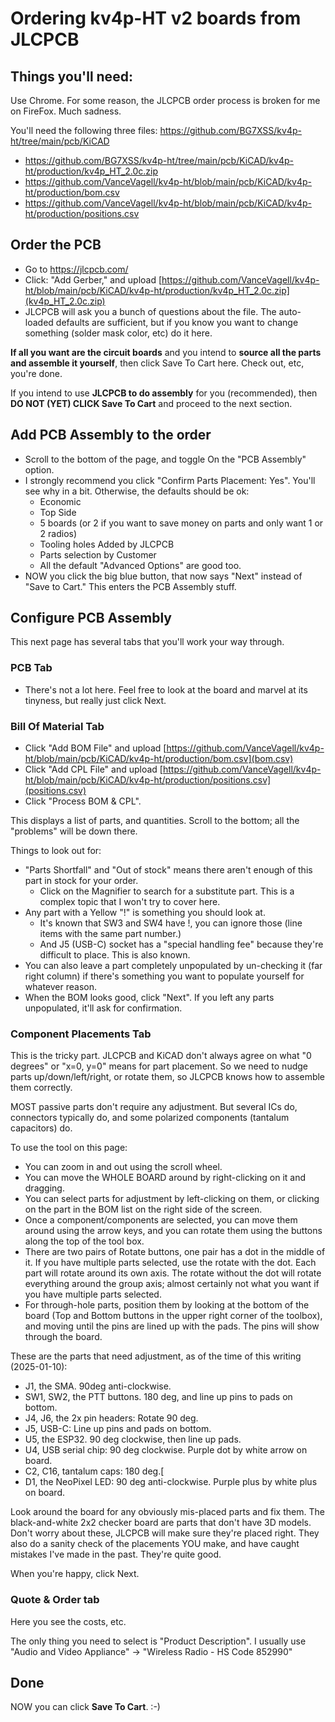 # Ordering kv4p-HT v2 boards from JLCPCB

## Things you'll need:

Use Chrome.  For some reason, the JLCPCB order process is broken for me on FireFox.  Much sadness.

You'll need the following three files:
https://github.com/BG7XSS/kv4p-ht/tree/main/pcb/KiCAD
* <https://github.com/BG7XSS/kv4p-ht/tree/main/pcb/KiCAD/kv4p-ht/production/kv4p_HT_2.0c.zip>
* <https://github.com/VanceVagell/kv4p-ht/blob/main/pcb/KiCAD/kv4p-ht/production/bom.csv>
* <https://github.com/VanceVagell/kv4p-ht/blob/main/pcb/KiCAD/kv4p-ht/production/positions.csv>

## Order the PCB

* Go to <https://jlcpcb.com/>
* Click: "Add Gerber," and upload [https://github.com/VanceVagell/kv4p-ht/blob/main/pcb/KiCAD/kv4p-ht/production/kv4p_HT_2.0c.zip](kv4p_HT_2.0c.zip)
* JLCPCB will ask you a bunch of questions about the file.  The auto-loaded defaults are sufficient, but if you know you want to change something (solder mask color, etc) do it here.

**If all you want are the circuit boards** and you intend to **source all the parts and assemble it yourself**, then click Save To Cart here.  Check out, etc, you're done.

If you intend to use **JLCPCB to do assembly** for you (recommended), then **DO NOT (YET) CLICK Save To Cart** and proceed to the next section.

## Add PCB Assembly to the order

* Scroll to the bottom of the page, and toggle On the "PCB Assembly" option.
* I strongly recommend you click "Confirm Parts Placement: Yes".  You'll see why in a bit.  Otherwise, the defaults should be ok:
  * Economic
  * Top Side
  * 5 boards (or 2 if you want to save money on parts and only want 1 or 2 radios)
  * Tooling holes Added by JLCPCB
  * Parts selection by Customer
  * All the default "Advanced Options" are good too.
* NOW you click the big blue button, that now says "Next" instead of "Save to Cart." This enters the PCB Assembly stuff.

## Configure PCB Assembly

This next page has several tabs that you'll work your way through.

### PCB Tab

* There's not a lot here.  Feel free to look at the board and marvel at its tinyness, but really just click Next.

### Bill Of Material Tab

* Click "Add BOM File" and upload [https://github.com/VanceVagell/kv4p-ht/blob/main/pcb/KiCAD/kv4p-ht/production/bom.csv](bom.csv)
* Click "Add CPL File" and upload [https://github.com/VanceVagell/kv4p-ht/blob/main/pcb/KiCAD/kv4p-ht/production/positions.csv](positions.csv)
* Click "Process BOM & CPL".

This displays a list of parts, and quantities.  Scroll to the bottom; all the "problems" will be down there.

Things to look out for:
* "Parts Shortfall" and "Out of stock" means there aren't enough of this part in stock for your order.
  * Click on the Magnifier to search for a substitute part.  This is a complex topic that I won't try to cover here.
* Any part with a Yellow "!" is something you should look at.
  * It's known that SW3 and SW4 have !, you can ignore those (line items with the same part number.)
  * And J5 (USB-C) socket has a "special handling fee" because they're difficult to place.  This is also known.
* You can also leave a part completely unpopulated by un-checking it (far right column) if there's something you want to populate yourself for whatever reason.
* When the BOM looks good, click "Next".  If you left any parts unpopulated, it'll ask for confirmation.

### Component Placements Tab

This is the tricky part.  JLCPCB and KiCAD don't always agree on what "0 degrees" or "x=0, y=0" means for part placement.  So we need to nudge parts up/down/left/right, or rotate them, so JLCPCB knows how to assemble them correctly.

MOST passive parts don't require any adjustment.  But several ICs do, connectors typically do, and some polarized components (tantalum capacitors) do.

To use the tool on this page:

* You can zoom in and out using the scroll wheel.
* You can move the WHOLE BOARD around by right-clicking on it and dragging.
* You can select parts for adjustment by left-clicking on them, or clicking on the part in the BOM list on the right side of the screen.
* Once a component/components are selected, you can move them around using the arrow keys, and you can rotate them using the buttons along the top of the tool box.
* There are two pairs of Rotate buttons, one pair has a dot in the middle of it.  If you have multiple parts selected, use the rotate with the dot. Each part will rotate around its own axis.  The rotate without the dot will rotate everything around the group axis; almost certainly not what you want if you have multiple parts selected.
* For through-hole parts, position them by looking at the bottom of the board (Top and Bottom buttons in the upper right corner of the toolbox), and moving until the pins are lined up with the pads.  The pins will show through the board.

These are the parts that need adjustment, as of the time of this writing (2025-01-10):
* J1, the SMA.  90deg anti-clockwise.
* SW1, SW2, the PTT buttons. 180 deg, and line up pins to pads on bottom.
* J4, J6, the 2x pin headers: Rotate 90 deg.
* J5, USB-C: Line up pins and pads on bottom.
* U5, the ESP32.  90 deg clockwise, then line up pads.
* U4, USB serial chip: 90 deg clockwise. Purple dot by white arrow on board.
* C2, C16, tantalum caps: 180 deg.[
* D1, the NeoPixel LED: 90 deg anti-clockwise. Purple plus by white plus on board.

Look around the board for any obviously mis-placed parts and fix them.  The black-and-white 2x2 checker board are parts that don't have 3D models.  Don't worry about these, JLCPCB will make sure they're placed right.  They also do a sanity check of the placements YOU make, and have caught mistakes I've made in the past. They're quite good.

When you're happy, click Next.

### Quote & Order tab

Here you see the costs, etc.

The only thing you need to select is "Product Description".  I usually use "Audio and Video Appliance" -> "Wireless Radio - HS Code 852990"

## Done

NOW you can click **Save To Cart**.  :-)
